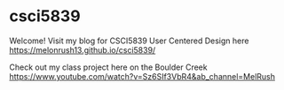 # csci5839

Welcome! Visit my blog for CSCI5839 User Centered Design here
https://melonrush13.github.io/csci5839/ 

Check out my class project here on the Boulder Creek
https://www.youtube.com/watch?v=Sz6SIf3VbR4&ab_channel=MelRush
